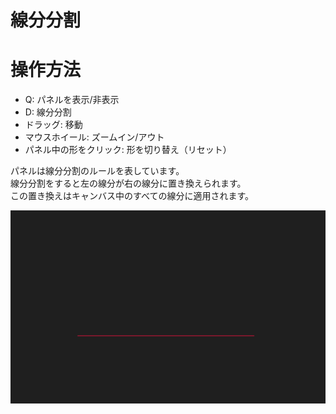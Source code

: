 # 線分分割

# 操作方法

- Q: パネルを表示/非表示
- D: 線分分割
- ドラッグ: 移動
- マウスホイール: ズームイン/アウト
- パネル中の形をクリック: 形を切り替え（リセット）


パネルは線分分割のルールを表しています。  
線分分割をすると左の線分が右の線分に置き換えられます。  
この置き換えはキャンバス中のすべての線分に適用されます。

![division.gif](/division.gif)

